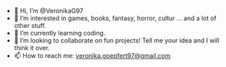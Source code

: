 - 👋 Hi, I’m @VeronikaG97
- 👀 I’m interested in games, books, fantasy, horror, cultur ... and a lot of other stuff.
- 🌱 I’m currently learning coding.
- 💞️ I’m looking to collaborate on fun projects! Tell me your idea and I will think it over.
- 📫 How to reach me: veronika.goepfert97@gmail.com

<!---
VeronikaG97/VeronikaG97 is a ✨ special ✨ repository because its `README.md` (this file) appears on your GitHub profile.
You can click the Preview link to take a look at your changes.
--->
